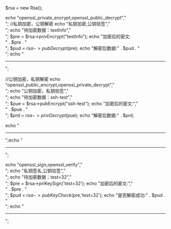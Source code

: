 $rsa = new Rsa();

echo "openssl_private_encrypt,openssl_public_decrypt","<br />";
//私钥加密，公钥解密
 echo "私钥加密,公钥验签","<br />";
 echo "待加密数据：testInfo","<br />";
 $pre = $rsa->privEncrypt("testInfo");
 echo "加密后的密文:<br />" . $pre . "<br />";
 $pud = $rsa->pubDecrypt($pre);
 echo "解密后数据:" . $pud . "<br />";
 echo "<hr>";


 //公钥加密，私钥解密
 echo "openssl_public_encrypt,openssl_private_decrypt","<br />";
 echo "公钥加密，私钥验签","<br />";
 echo "待加密数据：ssh-test","<br />";
 $pue = $rsa->pubEncrypt("ssh-test");
 echo "加密后的密文:","<br />" . $pue . "<br />";
 $prd = $rsa->privDecrypt($pue);
 echo "解密后数据:" . $prd;

 echo "<hr>";echo "<hr>";

 echo "openssl_sign,openssl_verify","<br />";
 echo "私钥签名,公钥验签","<br />";
 echo "待加密数据：test=32","<br />";
 $pre = $rsa->priKeySign('test=32');
 echo "加密后的密文:","<br />" . $pre . "<br />";
 $pud = $rsa->pubKeyCheck($pre,'test=32');
 echo "是否解密成功:" . $pud . "<br />";
 echo "<hr>";
